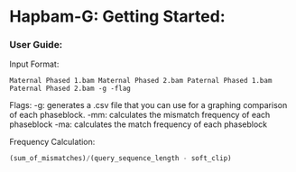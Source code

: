 # Hapbam-G: Getting Started:

### User Guide:

Input Format: 
```
Maternal Phased 1.bam Maternal Phased 2.bam Paternal Phased 1.bam Paternal Phased 2.bam -g -flag
```

Flags: 
-g: generates a .csv file that you can use for a graphing comparison of each phaseblock.
-mm: calculates the mismatch frequency of each phaseblock
-ma: calculates the match frequency of each phaseblock 

Frequency Calculation:

```python
(sum_of_mismatches)/(query_sequence_length - soft_clip)
```
